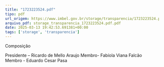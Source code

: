 ```yaml
---
title: "1723223524.pdf"
tipo: pdf
url_origem: https://www.imbel.gov.br/storage/transparencia/1723223524.pdf
arquivo_pdf: storage_transparencia_1723223524.pdf.pdf
date: 2025-03-13 19:42:53.691381+00:00
tags: ['storage', 'transparencia']
---
```


Composição 
 
Presidente – Ricardo de Mello Araujo 
Membro- Fabíola Viana Falcão 
Membro - Eduardo Cesar Pasa 

